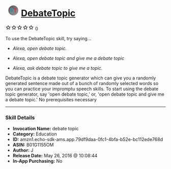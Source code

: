 # &nbsp;<img src="skill_icon" alt="DebateTopic icon" width="36"> [DebateTopic](http://alexa.amazon.com/#skills/amzn1.echo-sdk-ams.app.79df9daa-0fc1-4bfa-b52e-bc112ede768d)
![0 stars](../../images/ic_star_border_black_18dp_1x.png)![0 stars](../../images/ic_star_border_black_18dp_1x.png)![0 stars](../../images/ic_star_border_black_18dp_1x.png)![0 stars](../../images/ic_star_border_black_18dp_1x.png)![0 stars](../../images/ic_star_border_black_18dp_1x.png) 0

To use the DebateTopic skill, try saying...

* *Alexa, open debate topic.*

* *Alexa, open debate topic and give me a debate topic*

* *Alexa, ask debate topic to give me a topic.*

DebateTopic is a debate topic generator which can give you a randomly generated sentence made out of a bunch of randomly selected words so you can practice your impromptu speech skills. To start using the debate topic generator, say 'open debate topic,' or, 'open debate topic and give me a debate topic.' No prerequisites necessary

***

### Skill Details

* **Invocation Name:** debate topic
* **Category:** Education
* **ID:** amzn1.echo-sdk-ams.app.79df9daa-0fc1-4bfa-b52e-bc112ede768d
* **ASIN:** B01G1155OM
* **Author:** J 
* **Release Date:** May 26, 2016 @ 10:08:44
* **In-App Purchasing:** No

